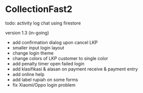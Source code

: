 # CollectionFast2

todo:
activity log
chat using firestore

version 1.3 (in-going)
- add confirmation dialog upon cancel LKP
- smaller input login layout
- change login theme
- change colors of LKP customer to single color
- add penalty timer open failed login
- add klasifikasi & alasan on payment receive & payment entry
- add online help
- add label rupiah on some forms
- fix Xiaomi/Oppo login problem
